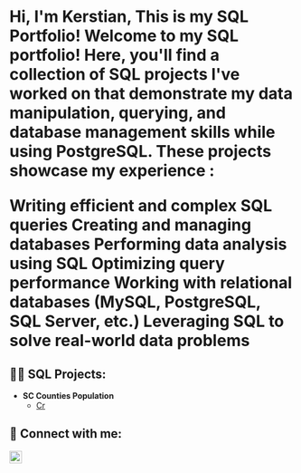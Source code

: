 <h1>Hi, I'm Kerstian, This is my SQL Portfolio!
Welcome to my SQL portfolio! Here, you'll find a collection of SQL projects I've worked on that demonstrate my data manipulation, querying, and database management skills while using PostgreSQL. These projects showcase my experience :

  Writing efficient and complex SQL queries
  Creating and managing databases
  Performing data analysis using SQL
  Optimizing query performance
  Working with relational databases (MySQL, PostgreSQL, SQL Server, etc.)
  Leveraging SQL to solve real-world data problems  

<h2>👨‍💻 SQL Projects:</h2>

- <b>SC Counties Population</b>
  - [Cr](https://github.com/joshmadakor1/Algorithms-Practice)



<h2> 🤳 Connect with me:</h2>

[<img align="left" alt="JoshMadakor | LinkedIn" width="22px" src="https://cdn.jsdelivr.net/npm/simple-icons@v3/icons/linkedin.svg" />][linkedin]

[linkedin]: https://linkedin.com/in/KerstianH

<!--
**Kerstian/Kerstian** is a ✨ _special_ ✨ repository because its `README.md` (this file) appears on your GitHub profile.

